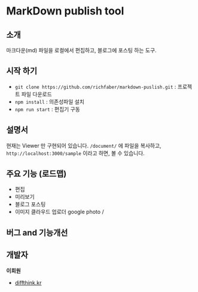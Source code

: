 # MarkDown publish tool

## 소개

마크다운(md) 파일을 로컬에서 편집하고, 블로그에 포스팅 하는 도구. 

## 시작 하기

- `git clone https://github.com/richfaber/markdown-puslish.git` : 프로젝트 파일 다운로드
- `npm install` : 의존성파일 설치
- `npm run start` : 편집기 구동

## 설명서

현재는 Viewer 만 구현되어 있습니다.
`/document/` 에 파일을 복사하고, `http://localhost:3000/sample` 이라고 하면, 볼 수 있습니다.

## 주요 기능 (로드맵)

- 편집
- 미리보기
- 블로그 포스팅
- 이미지 클라우드 업로더 google photo / 

## 버그 and 기능개선

## 개발자

**이희원**

- [diffthink.kr](https://frontend.diffthink.kr)
